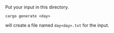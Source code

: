 Put your input in this directory.

```
cargo generate <day>
```
will create a file named `day<day>.txt` for the input.